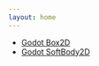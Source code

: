 ```yaml
---
layout: home
---
```


* [Godot Box2D](https://github.com/appsinacup/godot-box2d)
* [Godot SoftBody2D](https://github.com/appsinacup/godot-softbody2d)

